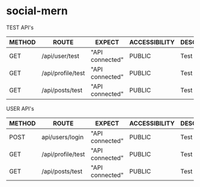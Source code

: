 # social-mern

TEST API's

| METHOD 	| ROUTE             	| EXPECT          	| ACCESSIBILITY 	| DESCRIPTION 	|
|--------	|-------------------	|-----------------	|---------------	|-------------	|
| GET    	| /api/user/test    	| "API connected" 	| PUBLIC        	| Test route  	|
| GET    	| /api/profile/test 	| "API connected" 	| PUBLIC        	| Test route  	|
| GET    	| /api/posts/test   	| "API connected" 	| PUBLIC        	| Test route  	|


USER API's

| METHOD 	  | ROUTE             	| EXPECT          	| ACCESSIBILITY 	| DESCRIPTION 	|
|--------	  |-------------------	|-----------------	|---------------	|-------------	|
| POST    	| api/users/login    	| "API connected" 	| PUBLIC        	| Test route  	|
| GET    	  | /api/profile/test 	| "API connected" 	| PUBLIC        	| Test route  	|
| GET    	  | /api/posts/test   	| "API connected" 	| PUBLIC        	| Test route  	|
